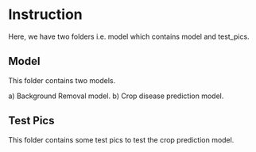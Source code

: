 # Instruction

Here, we have two folders i.e. model which contains model and test_pics.

## Model

This folder contains two models.

a) Background Removal model.
b) Crop disease prediction model.

## Test Pics

This folder contains some test pics to test the crop prediction model.
